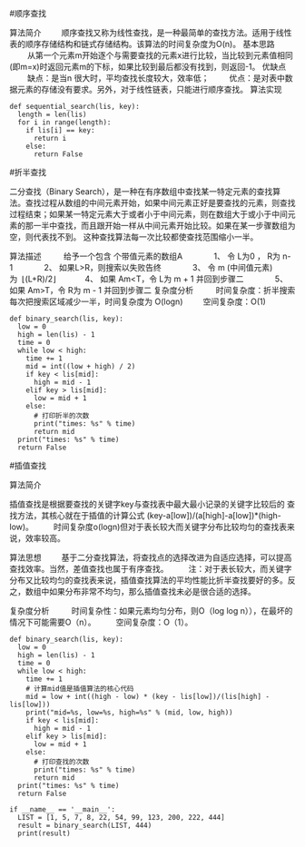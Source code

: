 #顺序查找

算法简介
        顺序查找又称为线性查找，是一种最简单的查找方法。适用于线性表的顺序存储结构和链式存储结构。该算法的时间复杂度为O(n)。
基本思路
        从第一个元素m开始逐个与需要查找的元素x进行比较，当比较到元素值相同(即m=x)时返回元素m的下标，如果比较到最后都没有找到，则返回-1。
优缺点
        缺点：是当n 很大时，平均查找长度较大，效率低；
        优点：是对表中数据元素的存储没有要求。另外，对于线性链表，只能进行顺序查找。
算法实现

```
def sequential_search(lis, key):
  length = len(lis)
  for i in range(length):
    if lis[i] == key:
      return i
    else:
      return False
```

#折半查找

二分查找（Binary Search），是一种在有序数组中查找某一特定元素的查找算法。查找过程从数组的中间元素开始，如果中间元素正好是要查找的元素，则查找过程结束；如果某一特定元素大于或者小于中间元素，则在数组大于或小于中间元素的那一半中查找，而且跟开始一样从中间元素开始比较。如果在某一步骤数组为空，则代表找不到。
这种查找算法每一次比较都使查找范围缩小一半。

算法描述 
        给予一个包含 个带值元素的数组A 
            1、 令 L为0 ， R为 n-1 
            2、 如果L>R，则搜索以失败告终 
            3、 令 m (中间值元素)为  ⌊(L+R)/2⌋
            4、 如果 Am<T，令 L为 m + 1 并回到步骤二 
            5、 如果 Am>T，令 R为 m - 1 并回到步骤二
复杂度分析 
        时间复杂度：折半搜索每次把搜索区域减少一半，时间复杂度为 O(logn) 
        空间复杂度：O(1)

```
def binary_search(lis, key):
  low = 0
  high = len(lis) - 1
  time = 0
  while low < high:
    time += 1
    mid = int((low + high) / 2)
    if key < lis[mid]:
      high = mid - 1
    elif key > lis[mid]:
      low = mid + 1
    else:
      # 打印折半的次数
      print("times: %s" % time)
      return mid
  print("times: %s" % time)
  return False

```

#插值查找

算法简介

插值查找是根据要查找的关键字key与查找表中最大最小记录的关键字比较后的 查找方法，其核心就在于插值的计算公式 (key-a[low])/(a[high]-a[low])*(high-low)。
        时间复杂度o(logn)但对于表长较大而关键字分布比较均匀的查找表来说，效率较高。

算法思想
        基于二分查找算法，将查找点的选择改进为自适应选择，可以提高查找效率。当然，差值查找也属于有序查找。
        注：对于表长较大，而关键字分布又比较均匀的查找表来说，插值查找算法的平均性能比折半查找要好的多。反之，数组中如果分布非常不均匀，那么插值查找未必是很合适的选择。

复杂度分析 
        时间复杂性：如果元素均匀分布，则O（log log n）），在最坏的情况下可能需要O（n）。
        空间复杂度：O（1）。

```
def binary_search(lis, key):
  low = 0
  high = len(lis) - 1
  time = 0
  while low < high:
    time += 1
    # 计算mid值是插值算法的核心代码
    mid = low + int((high - low) * (key - lis[low])/(lis[high] - lis[low]))
    print("mid=%s, low=%s, high=%s" % (mid, low, high))
    if key < lis[mid]:
      high = mid - 1
    elif key > lis[mid]:
      low = mid + 1
    else:
      # 打印查找的次数
      print("times: %s" % time)
      return mid
  print("times: %s" % time)
  return False
 
if __name__ == '__main__':
  LIST = [1, 5, 7, 8, 22, 54, 99, 123, 200, 222, 444]
  result = binary_search(LIST, 444)
  print(result)
```





